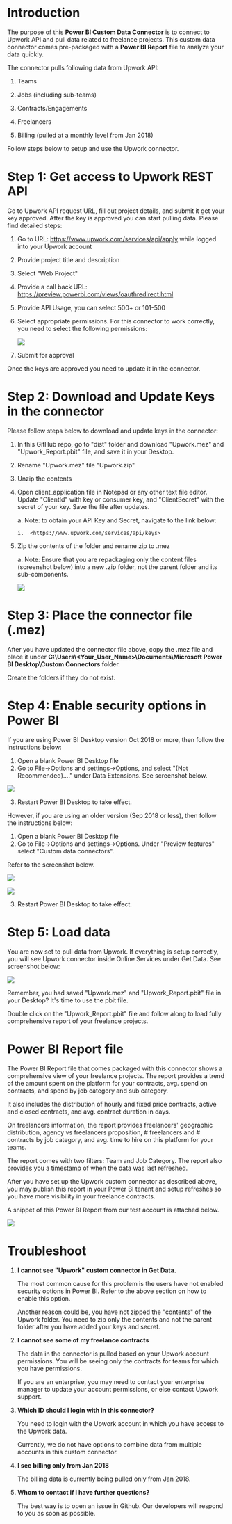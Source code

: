 Introduction
============

The purpose of this **Power BI Custom Data Connector** is to connect to Upwork API and
pull data related to freelance projects. This custom data connector comes pre-packaged with a **Power BI Report** file to analyze your data quickly.

The connector pulls following data from Upwork API:

1.  Teams

2.  Jobs (including sub-teams)

3.  Contracts/Engagements

4.  Freelancers

5.  Billing (pulled at a monthly level from Jan 2018)

Follow steps below to setup and use the Upwork connector.

Step 1: Get access to Upwork REST API
======================================

Go to Upwork API request URL, fill out project details, and submit it
get your key approved. After the key is approved you can start pulling
data. Please find detailed steps:

1.  Go to URL: <https://www.upwork.com/services/api/apply> while logged
    into your Upwork account

2.  Provide project title and description

3.  Select "Web Project"

4.  Provide a call back URL:
    <https://preview.powerbi.com/views/oauthredirect.html>

5.  Provide API Usage, you can select 500+ or 101-500

6.  Select appropriate permissions. For this connector to work
    correctly, you need to select the following permissions:

    ![](docs/img/permissions.png)

7.  Submit for approval

Once the keys are approved you need to update it in the connector.

Step 2: Download and Update Keys in the connector
==============================

Please follow steps below to download and update keys in the connector:

1.  In this GitHub repo, go to "dist" folder and download "Upwork.mez" and "Upwork_Report.pbit" file, and save it in your Desktop.

2.  Rename "Upwork.mez" file "Upwork.zip"

3.  Unzip the contents

4.  Open client\_application file in Notepad or any other text file editor. Update "ClientId" with key or
    consumer key, and "ClientSecret" with the secret of your key. Save the file after updates.

    a.  Note: to obtain your API Key and Secret, navigate to the link below:

        i.  <https://www.upwork.com/services/api/keys>

5.  Zip the contents of the folder and rename zip to
    .mez

    a.  Note: Ensure that you are repackaging only the content files
        (screenshot below) into a new .zip folder, not the parent folder
        and its sub-components.

    ![](docs/img/zipcontents.png)
    
     
Step 3: Place the connector file (.mez)
=========================
After you have updated the connector file above, copy the .mez file and place it under
**C:\Users\\<Your_User_Name>\\Documents\\Microsoft Power BI Desktop\Custom Connectors** folder. 

Create the folders if they do not exist.


Step 4: Enable security options in Power BI
=========================

If you are using Power BI Desktop version Oct 2018 or more, then follow the instructions below:

1. Open a blank Power BI Desktop file
2. Go to File->Options and settings->Options, and select "(Not Recommended)...." under Data Extensions. See screenshot below.

![](docs/img/securityoptions.png)

3. Restart Power BI Desktop to take effect.

However, if you are using an older version (Sep 2018 or less), then follow the instructions below:

1. Open a blank Power BI Desktop file
2. Go to File->Options and settings->Options. Under "Preview features" select "Custom data connectors".

Refer to the screenshot below. 

![](docs/img/options.png)

![](docs/img/enablecustomconnector.png)

3. Restart Power BI Desktop to take effect.

Step 5: Load data
=========

You are now set to pull data from Upwork. If everything is setup correctly, you will see Upwork connector inside Online Services under Get Data. See screenshot below:

![](docs/img/connectoringetdata.png)


Remember, you had saved "Upwork.mez" and "Upwork_Report.pbit" file in your Desktop? It's time to use the pbit file.

Double click on the "Upwork_Report.pbit" file and follow along to load fully comprehensive report of your freelance projects.   


Power BI Report file
=========
The Power BI Report file that comes packaged with this connector shows a comprehensive view of your freelance projects. The report provides a trend of the amount spent on the platform for your contracts, avg. spend on contracts, and spend by job category and sub category.

It also includes the distribution of hourly and fixed price contracts, active and closed contracts, and avg. contract duration in days.

On freelancers information, the report provides freelancers' geographic distribution, agency vs freelancers proposition, # freelancers and # contracts by job category, and avg. time to hire on this platform for your teams.

The report comes with two filters: Team and Job Category. The report also provides you a timestamp of when the data was last refreshed.

After you have set up the Upwork custom connector as described above, you may publish this report in your Power BI tenant and setup refreshes so you have more visibility in your freelance contracts.

A snippet of this Power BI Report from our test account is attached below.

![](docs/img/upworkpowerbireport.png)

Troubleshoot
=========
1. **I cannot see "Upwork" custom connector in Get Data.**

    The most common cause for this problem is the users have not enabled security options in Power BI. Refer to the above section on how to enable this option.
    
    Another reason could be, you have not zipped the "contents" of the Upwork folder. You need to zip only the contents and not the parent folder after you have added your keys and secret.

2. **I cannot see some of my freelance contracts**

    The data in the connector is pulled based on your Upwork account permissions. You will be seeing only the contracts for teams for which you have permissions.

    If you are an enterprise, you may need to contact your enterprise manager to update your account permissions, or else contact Upwork support.

3. **Which ID should I login with in this connector?**

    You need to login with the Upwork account in which you have access to the Upwork data. 

    Currently, we do not have options to combine data from multiple accounts in this custom connector.

4. **I see billing only from Jan 2018**

    The billing data is currently being pulled only from Jan 2018. 

5. **Whom to contact if I have further questions?**

    The best way is to open an issue in Github. Our developers will respond to you as soon as possible.